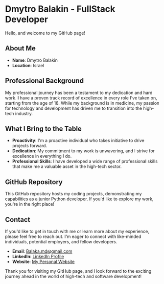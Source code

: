 # Dmytro Balakin - FullStack Developer

Hello, and welcome to my GitHub page!
## About Me

- **Name**: Dmytro Balakin
- **Location**: Israel

## Professional Background

My professional journey has been a testament to my dedication and hard work. I have a proven track record of excellence in every role I've taken on, starting from the age of 18. While my background is in medicine, my passion for technology and development has driven me to transition into the high-tech industry.

## What I Bring to the Table

- **Proactivity**: I'm a proactive individual who takes initiative to drive projects forward.
- **Dedication**: My commitment to my work is unwavering, and I strive for excellence in everything I do.
- **Professional Skills**: I have developed a wide range of professional skills that make me a valuable asset in the high-tech sector.

## GitHub Repository

This GitHub repository hosts my coding projects, demonstrating my capabilities as a junior Python developer. If you'd like to explore my work, you're in the right place!

## Contact

If you'd like to get in touch with me or learn more about my experience, please feel free to reach out. I'm eager to connect with like-minded individuals, potential employers, and fellow developers.

- **Email**: Balaka.md@gmail.com
- **LinkedIn**: [LinkedIn Profile](https://www.linkedin.com/in/dmytro-balakin-334256275/)
- **Website**: [My Personal Website](https://dmytro-balakin.onrender.com/)

Thank you for visiting my GitHub page, and I look forward to the exciting journey ahead in the world of high-tech and software development!
